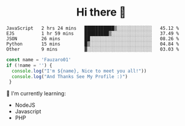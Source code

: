 <h1  align='center'> Hi there 👋 </h1>

<p align='center'> </p>

<!--START_SECTION:waka-->
```text
JavaScript   2 hrs 24 mins   ███████████▒░░░░░░░░░░░░░   45.12 % 
EJS          1 hr 59 mins    █████████▒░░░░░░░░░░░░░░░   37.49 % 
JSON         26 mins         ██░░░░░░░░░░░░░░░░░░░░░░░   08.26 % 
Python       15 mins         █▒░░░░░░░░░░░░░░░░░░░░░░░   04.84 % 
Other        9 mins          ▓░░░░░░░░░░░░░░░░░░░░░░░░   03.03 % 
```
<!--END_SECTION:waka-->

```javascript
const name = 'Fauzaro01'
if (!name = '') {
  console.log("I'm ${name}, Nice to meet you all!"))
  console.log("And Thanks See My Profile :)")
 }
```

:page_with_curl: I'm currently learning:
- NodeJS
- Javascript
- PHP

